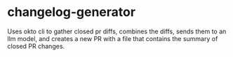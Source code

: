 # changelog-generator

Uses okto cli to gather closed pr diffs, combines the diffs, sends them to an llm model, and creates a new PR with a file that contains the summary of closed PR changes.